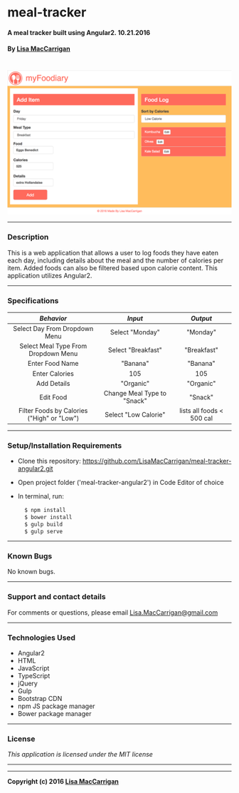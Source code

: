 # **meal-tracker**

#### A meal tracker built using Angular2. 10.21.2016

#### By [Lisa MacCarrigan](https://github.com/lisamaccarrigan)
#
![screenshot of project main page](resources/img/web-app.png)

----
### **Description**

This is a web application that allows a user to log foods they have eaten each day, including details about the meal and the number of calories per item. Added foods can also be filtered based upon calorie content. This application utilizes Angular2.

----
### **Specifications**
| _Behavior_ | _Input_ | _Output_ |
|:---------------------------------------------------------------------:|:---------------------------------------------------------------------------:|:-------------------------------------------------------------------------------------------------------------------:|
| Select Day From Dropdown Menu | Select "Monday" | "Monday" |
| Select Meal Type From Dropdown Menu | Select "Breakfast" | "Breakfast" |
| Enter Food Name | "Banana" | "Banana" |
| Enter Calories | 105 | 105 |
| Add Details | "Organic" | "Organic" |
| Edit Food | Change Meal Type to "Snack" | "Snack" |
| Filter Foods by Calories ("High" or "Low") | Select "Low Calorie" | lists all foods < 500 cal |

----
### **Setup/Installation Requirements**

* Clone this repository: https://github.com/LisaMacCarrigan/meal-tracker-angular2.git
* Open project folder ('meal-tracker-angular2') in Code Editor of choice
* In terminal, run:

        $ npm install
        $ bower install
        $ gulp build
        $ gulp serve

----

### **Known Bugs**

No known bugs.

----
### **Support and contact details**

For comments or questions, please email Lisa.MacCarrigan@gmail.com

----
### **Technologies Used**

* Angular2
* HTML
* JavaScript
* TypeScript
* jQuery
* Gulp
* Bootstrap CDN
* npm JS package manager
* Bower package manager
----
### **License**

*This application is licensed under the MIT license*

----
----
**Copyright (c) 2016 [Lisa MacCarrigan](https://github.com/lisamaccarrigan)**
